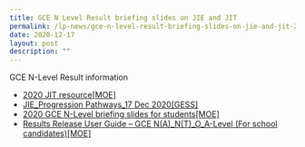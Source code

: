 ```yaml
---
title: GCE N Level Result briefing slides on JIE and JIT
permalink: /lp-news/gce-n-level-result-briefing-slides-on-jie-and-jit-2/
date: 2020-12-17
layout: post
description: ""
---
```

GCE N-Level Result information

*   [2020 JIT resource\[MOE\]](https://ganengsengsch.moe.edu.sg/wp-content/uploads/2020/12/2020-JIT-resourceMOE.pdf)
*   [JIE\_Progression Pathways\_17 Dec 2020\[GESS\]](https://ganengsengsch.moe.edu.sg/wp-content/uploads/2020/12/JIE_Progression-Pathways_17-Dec-2020GESS.pdf)
*   [2020 GCE N-Level briefing slides for students\[MOE\]](https://ganengsengsch.moe.edu.sg/wp-content/uploads/2020/12/2020-GCE-N-Level-briefing-slides-for-studentsMOE.pdf)
*   [Results Release User Guide – GCE N(A)\_N(T)\_O\_A-Level (For school candidates)\[MOE\]](https://ganengsengsch.moe.edu.sg/wp-content/uploads/2020/12/Results-Release-User-Guide-GCE-NA_NT_O_A-Level-For-school-candidatesMOE.pdf)